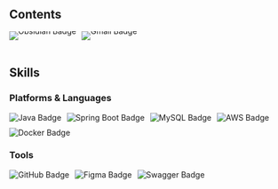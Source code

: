## Contents

<div style="display: flex; gap: 10px; flex-wrap: wrap; align-items: center;">
  <a href="https://publish.obsidian.md/imhungry2/" style="text-decoration: none; line-height: 0;">
    <img src="https://img.shields.io/badge/Obsidian-%237C3AED?style=flat-square&logo=Obsidian&logoColor=white" alt="Obsidian Badge" style="vertical-align: bottom; border: none;"/>
  </a>
  <a href="mailto:dozngp@gmail.com" style="text-decoration: none; line-height: 0;">
    <img src="https://img.shields.io/badge/Gmail-%23D14836?style=flat-square&logo=Gmail&logoColor=white" alt="Gmail Badge" style="vertical-align: bottom; border: none;"/>
  </a>
</div>

<br>

## Skills
### Platforms & Languages
<div style="display: flex; gap: 10px; flex-wrap: wrap;">
  <img src="https://img.shields.io/badge/Java-%23ED8B00?style=flat-square&logo=java&logoColor=white" alt="Java Badge"/>
  <img src="https://img.shields.io/badge/Spring%20Boot-%236DB33F?style=flat-square&logo=springboot&logoColor=white" alt="Spring Boot Badge"/>
  <img src="https://img.shields.io/badge/MySQL-%234479A1?style=flat-square&logo=mysql&logoColor=white" alt="MySQL Badge"/>
  <img src="https://img.shields.io/badge/AWS-%23FF9900?style=flat-square&logo=amazonaws&logoColor=white" alt="AWS Badge"/>
  <img src="https://img.shields.io/badge/Docker-%232496ED?style=flat-square&logo=docker&logoColor=white" alt="Docker Badge"/>
</div>

### Tools
<div style="display: flex; gap: 10px; flex-wrap: wrap;">
  <img src="https://img.shields.io/badge/GitHub-%23181717?style=flat-square&logo=github&logoColor=white" alt="GitHub Badge"/>
  <img src="https://img.shields.io/badge/Figma-%23F24E1E?style=flat-square&logo=figma&logoColor=white" alt="Figma Badge"/>
  <img src="https://img.shields.io/badge/Swagger-%2385EA2D?style=flat-square&logo=swagger&logoColor=black" alt="Swagger Badge"/>
</div>
